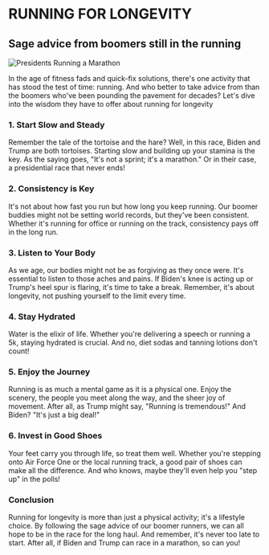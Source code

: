 # RUNNING FOR LONGEVITY

## Sage advice from boomers still in the running

![Presidents Running a Marathon](http://localhost:8000/static/running/images/Pres1.png)

In the age of fitness fads and quick-fix solutions, there's one activity that has stood the test of time: running. And who better to take advice from than the boomers who've been pounding the pavement for decades? Let's dive into the wisdom they have to offer about running for longevity

### 1. Start Slow and Steady
Remember the tale of the tortoise and the hare? Well, in this race, Biden and Trump are both tortoises. Starting slow and building up your stamina is the key. As the saying goes, "It's not a sprint; it's a marathon." Or in their case, a presidential race that never ends!

### 2. Consistency is Key
It's not about how fast you run but how long you keep running. Our boomer buddies might not be setting world records, but they've been consistent. Whether it's running for office or running on the track, consistency pays off in the long run.

### 3. Listen to Your Body
As we age, our bodies might not be as forgiving as they once were. It's essential to listen to those aches and pains. If Biden's knee is acting up or Trump's heel spur is flaring, it's time to take a break. Remember, it's about longevity, not pushing yourself to the limit every time.

### 4. Stay Hydrated
Water is the elixir of life. Whether you're delivering a speech or running a 5k, staying hydrated is crucial. And no, diet sodas and tanning lotions don't count!

### 5. Enjoy the Journey
Running is as much a mental game as it is a physical one. Enjoy the scenery, the people you meet along the way, and the sheer joy of movement. After all, as Trump might say, "Running is tremendous!" And Biden? "It's just a big deal!"

### 6. Invest in Good Shoes
Your feet carry you through life, so treat them well. Whether you're stepping onto Air Force One or the local running track, a good pair of shoes can make all the difference. And who knows, maybe they'll even help you "step up" in the polls!

### Conclusion
Running for longevity is more than just a physical activity; it's a lifestyle choice. By following the sage advice of our boomer runners, we can all hope to be in the race for the long haul. And remember, it's never too late to start. After all, if Biden and Trump can race in a marathon, so can you!